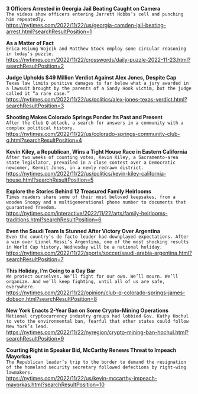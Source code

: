**3 Officers Arrested in Georgia Jail Beating Caught on Camera**\
`The videos show officers entering Jarrett Hobbs’s cell and punching him repeatedly.`\
https://nytimes.com/2022/11/22/us/georgia-camden-jail-beating-arrest.html?searchResultPosition=1

**As a Matter of Fact**\
`Erica Hsiung Wojcik and Matthew Stock employ some circular reasoning in today’s puzzle.`\
https://nytimes.com/2022/11/22/crosswords/daily-puzzle-2022-11-23.html?searchResultPosition=2

**Judge Upholds $49 Million Verdict Against Alex Jones, Despite Cap**\
`Texas law limits punitive damages to far below what a jury awarded in a lawsuit brought by the parents of a Sandy Hook victim, but the judge called it “a rare case.”`\
https://nytimes.com/2022/11/22/us/politics/alex-jones-texas-verdict.html?searchResultPosition=3

**Shooting Makes Colorado Springs Ponder Its Past and Present**\
`After the Club Q attack, a search for answers in a community with a complex political history.`\
https://nytimes.com/2022/11/22/us/colorado-springs-community-club-q.html?searchResultPosition=4

**Kevin Kiley, a Republican, Wins a Tight House Race in Eastern California**\
`After two weeks of counting votes, Kevin Kiley, a Sacramento-area state legislator, prevailed in a close contest over a Democratic newcomer, Kermit Jones, in a newly redrawn district.`\
https://nytimes.com/2022/11/22/us/politics/kevin-kiley-california-house.html?searchResultPosition=5

**Explore the Stories Behind 12 Treasured Family Heirlooms**\
`Times readers share some of their most beloved keepsakes, from a wooden Snoopy and a multigenerational phone number to documents that guaranteed freedom.`\
https://nytimes.com/interactive/2022/11/22/arts/family-heirlooms-traditions.html?searchResultPosition=6

**Even the Saudi Team Is Stunned After Victory Over Argentina**\
`Even the country’s de facto leader had downplayed expectations. After a win over Lionel Messi’s Argentina, one of the most shocking results in World Cup history, Wednesday will be a national holiday.`\
https://nytimes.com/2022/11/22/sports/soccer/saudi-arabia-argentina.html?searchResultPosition=7

**This Holiday, I’m Going to a Gay Bar**\
`We protect ourselves. We’ll fight for our own. We’ll mourn. We’ll organize. And we’ll keep fighting, until all of us are safe, everywhere. `\
https://nytimes.com/2022/11/22/opinion/club-q-colorado-springs-james-dobson.html?searchResultPosition=8

**New York Enacts 2-Year Ban on Some Crypto-Mining Operations**\
`National cryptocurrency industry groups had lobbied Gov. Kathy Hochul to veto the environmental ban, fearful that other states could follow New York’s lead.`\
https://nytimes.com/2022/11/22/nyregion/crypto-mining-ban-hochul.html?searchResultPosition=9

**Courting Right in Speaker Bid, McCarthy Renews Threat to Impeach Mayorkas**\
`The Republican leader’s trip to the border to demand the resignation of the homeland security secretary followed defections by right-wing lawmakers.`\
https://nytimes.com/2022/11/22/us/kevin-mccarthy-impeach-mayorkas.html?searchResultPosition=10

